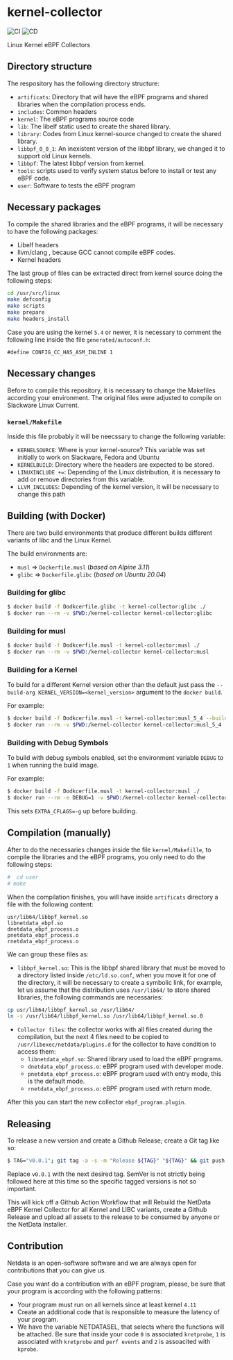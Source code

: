 # kernel-collector

![CI](https://github.com/netdata/kernel-collector/workflows/CI/badge.svg)
![CD](https://github.com/netdata/kernel-collector/workflows/CD/badge.svg)

Linux Kernel eBPF Collectors

## Directory structure

The respository has the following directory structure:

-   `artificats`: Directory that will have the eBPF programs and shared libraries when the compilation process ends.
-   `includes`: Common headers
-   `kernel`: The eBPF programs source code
-   `lib`: The libelf static used to create the shared library.
-   `library`: Codes from Linux kernel-source changed to create the shared library.
-   `libbpf_0_0_1`: An inexistent version of the libbpf library, we changed it to support old Linux kernels.
-   `libbpf`: The latest libbpf version from kernel.
-   `tools`: scripts used to verify system status before to install or test any eBPF code.
-   `user`: Software to tests the eBPF program

## Necessary packages

To compile the shared libraries and the eBPF programs, it will be necessary to have the following packages:

-   Libelf headers
-   llvm/clang , because GCC cannot compile eBPF codes.
-   Kernel headers

The last group of files can be extracted direct from kernel source doing the following steps:

```bash
cd /usr/src/linux
make defconfig
make scripts
make prepare
make headers_install
```

Case you are using the kernel `5.4` or newer, it is necessary to comment the following line inside the file 
 `generated/autoconf.h`:

```
#define CONFIG_CC_HAS_ASM_INLINE 1
```

## Necessary changes

Before to compile this repository, it is necessary to change the Makefiles according your environment. The original
files were adjusted to compile on Slackware Linux Current. 


### `kernel/Makefile`

Inside this file probably it will be neecssary to change the following variable:

-   `KERNELSOURCE`: Where is your kernel-source? This variable was set initially to work on Slackware, Fedora and Ubuntu
-   `KERNELBUILD`: Directory where the headers are expected to be stored.
-   `LINUXINCLUDE +=`: Depending of the Linux distribution, it is necessary to add or remove directories from this variable.
-   `LLVM_INCLUDES`: Depending of the kernel version, it will be necessary to change this path


## Building (with Docker)

There are two build environments that produce different builds different
variants of libc and the Linux Kernel.

The build environments are:

- `musl`  => `Dockerfile.musl` (_based on Alpine 3.11_)
- `glibc` => `Dockerfile.glibc` (_based on Ubuntu 20.04_)

### Building for glibc

```sh
$ docker build -f Dodkcerfile.glibc -t kernel-collector:glibc ./
$ docker run --rm -v $PWD:/kernel-collector kernel-collector:glibc
```

### Building for musl

```sh
$ docker build -f Dodkcerfile.musl -t kernel-collector:musl ./
$ docker run --rm -v $PWD:/kernel-collector kernel-collector:musl
```

### Building for a Kernel

To build for a different Kernel version other than the default just pass the
`--build-arg KERNEL_VERSION=<kernel_version>` argument to the `docker build`.

For example:

```sh
$ docker build -f Dodkcerfile.musl -t kernel-collector:musl_5_4 --build--arg KERNEL_VERSION=5.4.18 ./
$ docker run --rm -v $PWD:/kernel-collector kernel-collector:musl_5_4
```

### Building with Debug Symbols

To build with debug symbols enabled, set the environment variable `DEBUG` to `1`
when running the build image.

For example:

```sh
$ docker build -f Dodkcerfile.musl -t kernel-collector:musl ./
$ docker run --rm -e DEBUG=1 -v $PWD:/kernel-collector kernel-collector:musl
```

This sets `EXTRA_CFLAGS=-g` up before building.

## Compilation (manually)

After to do the necessaries changes inside the file `kernel/Makefille`, to compile the libraries
 and the eBPF programs, you only need to do the following steps:

```bash
#  cd user
# make
``` 

When the compilation finishes, you will have inside `artificats` directory a file with the following
content:

```
usr/lib64/libbpf_kernel.so
libnetdata_ebpf.so
dnetdata_ebpf_process.o
pnetdata_ebpf_process.o
rnetdata_ebpf_process.o
```

We can group these files as:

-   `libbpf_kernel.so`: This is the libbpf shared library that must be moved to a directory listed inside 
 `/etc/ld.so.conf`, when you move it for one of the directory, it will be necessary to create a symbolic link, 
 for example, let us assume that the distribution uses `/usr/lib64/` to store shared libraries, the following 
commands are necessaries:

```bash
cp usr/lib64/libbpf_kernel.so /usr/lib64/
ln -s /usr/lib64/libbpf_kernel.so /usr/lib64/libbpf_kernel.so.0
```

-   `Collector files`: the collector works with all files created during the compilation, but the next 4 files
need to be copied to `/usr/libexec/netdata/plugins.d` for the collector to have condition to access them:
    -   `libnetdata_ebpf.so`: Shared library used to load the eBPF programs.
    -   `dnetdata_ebpf_process.o`: eBPF program used with developer mode.
    -   `pnetdata_ebpf_process.o`: eBPF program used with entry mode, this is the default mode.
    -   `rnetdata_ebpf_process.o`: eBPF program used with return mode.


After this you can start the new collector `ebpf_program.plugin`.

## Releasing

To release a new version and create a Github Release; create a Git tag like so:

```sh
$ TAG="v0.0.1"; git tag -a -s -m "Release ${TAG}" "${TAG}" && git push origin "${TAG}"
```

Replace `v0.0.1` with the next desired tag. SemVer is not strictly being followed
here at this time so the specific tagged versions is not so important.

This will kick off a Github Action Workflow that will Rebuild the NetData eBPF
Kernel Collector for all Kernel and LIBC variants, create a Github Release and
upload all assets to the release to be consumed by anyone or the NetData Installer.

## Contribution

Netdata is an open-software software and we are always open for contributions that
you can give us.

Case you want do a contribution with an eBPF program, please, be sure that your program
is according with the following patterns:

-   Your program must run on all kernels since at least kernel `4.11`
-   Create an additional code that is responsible to measure the latency of your program.
-   We have the variable NETDATASEL, that selects where the functions will be attached. Be
    sure that inside your code `0` is associated `kretprobe`, `1` is associated with `kretprobe`
    and `perf events` and `2` is assoacited with `kprobe`.
